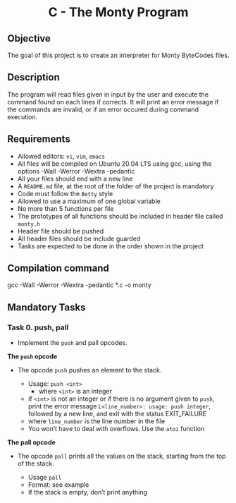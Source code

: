 # <p align="center">C - The Monty Program </p>

## Objective

The goal of this project is to create an interpreter for Monty ByteCodes files.

## Description

The program will read files given in input by the user and execute the command found on each lines if corrects.
It will print an error message if the commands are invalid, or if an error occured during command execution. 

## Requirements

-   Allowed editors: `vi`, `vim`, `emacs`
-   All files will be compiled on Ubuntu 20.04 LTS using gcc, using the options -Wall -Werror -Wextra -pedantic
-   All your files should end with a new line
-   A `README.md` file, at the root of the folder of the project is mandatory
-   Code must follow the `Betty` style
-   Allowed to use a maximum of one global variable
-   No more than 5 functions per file
-   The prototypes of all functions should be included in header file called `monty.h`
-   Header file should be pushed
-   All header files should be include guarded
-   Tasks are expected to be done in the order shown in the project

## Compilation command

gcc -Wall -Werror -Wextra -pedantic *.c -o monty

## Mandatory Tasks

### Task 0. push, pall

- Implement the `push` and pall opcodes.

**The `push` opcode**

- The opcode `push` pushes an element to the stack.

  * Usage: `push <int>`
    * where `<int>` is an integer
  * if `<int>` is not an integer or if there is no argument given to `push`, print the error message `L<line_number>: usage: push integer`, followed by a new line, and exit with the status EXIT_FAILURE
  * where `line_number` is the line number in the file
  * You won’t have to deal with overflows. Use the `atoi` function

**The pall opcode**

- The opcode `pall` prints all the values on the stack, starting from the top of the stack.

  * Usage `pall`
  * Format: see example
  * If the stack is empty, don’t print anything

